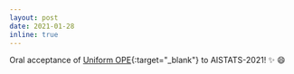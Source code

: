```yaml
---
layout: post
date: 2021-01-28
inline: true
---
```


Oral acceptance of [Uniform OPE](http://proceedings.mlr.press/v130/yin21a.html){:target="\_blank"} to AISTATS-2021! :sparkles: :smile:  

